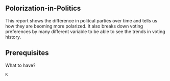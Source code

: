 ## Polorization-in-Politics

This report shows the difference in politcal parties over time and tells us how they are beoming more polarized. It also breaks down voting preferences by many different variable to be able to see the trends in voting history.

## Prerequisites

What to have?

```
R
```



